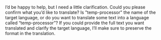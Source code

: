 I’d be happy to help, but I need a little clarification. Could you please confirm what you’d like to translate? Is "temp-processor" the name of the target language, or do you want to translate some text into a language called “temp-processor”? If you could provide the full text you want translated and clarify the target language, I’ll make sure to preserve the format in the translation.